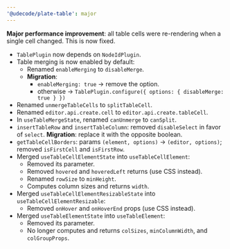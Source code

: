 ```yaml
---
'@udecode/plate-table': major
---
```


**Major performance improvement**: all table cells were re-rendering when a single cell changed. This is now fixed.

- `TablePlugin` now depends on `NodeIdPlugin`.
- Table merging is now enabled by default:
  - Renamed `enableMerging` to `disableMerge`.
  - **Migration**:
    - `enableMerging: true` → remove the option.
    - otherwise → `TablePlugin.configure({ options: { disableMerge: true } })`
- Renamed `unmergeTableCells` to `splitTableCell`.
- Renamed `editor.api.create.cell` to `editor.api.create.tableCell`.
- In `useTableMergeState`, renamed `canUnmerge` to `canSplit`.
- `insertTableRow` and `insertTableColumn`: removed `disableSelect` in favor of `select`. **Migration**: replace it with the opposite boolean.
- `getTableCellBorders`: params `(element, options)` → `(editor, options)`; removed `isFirstCell` and `isFirstRow`.
- Merged `useTableCellElementState` into `useTableCellElement`:
  - Removed its parameter.
  - Removed `hovered` and `hoveredLeft` returns (use CSS instead).
  - Renamed `rowSize` to `minHeight`.
  - Computes column sizes and returns `width`.
- Merged `useTableCellElementResizableState` into `useTableCellElementResizable`:
  - Removed `onHover` and `onHoverEnd` props (use CSS instead).
- Merged `useTableElementState` into `useTableElement`:
  - Removed its parameter.
  - No longer computes and returns `colSizes`, `minColumnWidth`, and `colGroupProps`.
